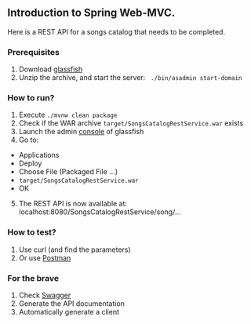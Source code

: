 ## Introduction to Spring Web-MVC.

Here is a REST API for a songs catalog that needs to be completed.

### Prerequisites

1. Download [glassfish](http://download.java.net/glassfish/4.1.1/release/glassfish-4.1.1.zip)
2. Unzip the archive, and start the server: ` ./bin/asadmin start-domain`

### How to run?

1. Execute `./mvnw clean package`
2. Check if the WAR archive `target/SongsCatalogRestService.war` exists
3. Launch the admin [console](http://localhost:4848/) of glassfish
4. Go to:
  * Applications
  * Deploy
  * Choose File (Packaged File ...)
  * `target/SongsCatalogRestService.war`
  * OK
5. The REST API is now available at: localhost:8080/SongsCatalogRestService/song/...


### How to test?

1. Use curl (and find the parameters)
2. Or use [Postman](https://www.getpostman.com/)

### For the brave

1. Check [Swagger](http://swagger.io/)
2. Generate the API documentation
3. Automatically generate a client
